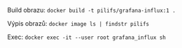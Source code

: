 Build obrazu:
```docker build -t pilifs/grafana-influx:1 .```

Výpis obrazů:
```docker image ls | findstr pilifs```

Exec:
```docker exec -it --user root grafana_influx sh```